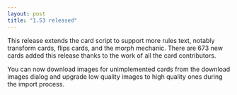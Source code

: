 ```yaml
---
layout: post
title: "1.53 released"
---
```



This release extends the card script to support more rules text, notably
transform cards, flips cards, and the morph mechanic. There are 673 new cards
added this release thanks to the work of all the card contributors.

You can now download images for unimplemented cards from the download images
dialog and upgrade low quality images to high quality ones during the import
process. 

